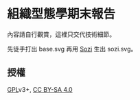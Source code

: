 組織型態學期末報告
==================
內容請自行觀賞，這裡只交代技術細節。

先徒手打出 base.svg 再用 [Sozi][s] 生出 sozi.svg。

授權
----
[GPL][g]v3+, [CC BY-SA 4.0][c]

[c]: https://creativecommons.org/licenses/by-sa/4.0/
[g]: https://www.gnu.org/licenses/gpl.html
[s]: http://sozi.baierouge.fr/
